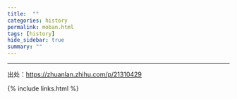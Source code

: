 ```yaml
---
title:  ""
categories: history
permalink: moban.html
tags: [history]
hide_sidebar: true
summary: ""
---
```





---------

出处：<https://zhuanlan.zhihu.com/p/21310429>

{% include links.html %}
